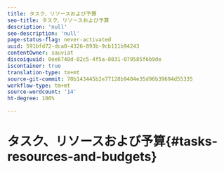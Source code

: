 ```yaml
---
title: タスク、リソースおよび予算
seo-title: タスク、リソースおよび予算
description: 'null'
seo-description: 'null'
page-status-flag: never-activated
uuid: 591bfd72-dca0-4326-893b-9cb111b94243
contentOwner: sauviat
discoiquuid: 0ee6740d-02c5-4f5a-8031-079585f6b9de
iscontainer: true
translation-type: tm+mt
source-git-commit: 70b143445b2e77128b9404e35d96b39694d55335
workflow-type: tm+mt
source-wordcount: '14'
ht-degree: 100%

---
```



# タスク、リソースおよび予算{#tasks-resources-and-budgets}

